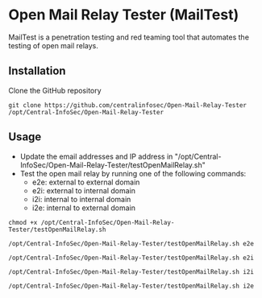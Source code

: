 # Open Mail Relay Tester (MailTest)

MailTest is a penetration testing and red teaming tool that automates the testing of open mail relays.

## Installation

Clone the GitHub repository
```
git clone https://github.com/centralinfosec/Open-Mail-Relay-Tester /opt/Central-InfoSec/Open-Mail-Relay-Tester
```

## Usage

 - Update the email addresses and IP address in "/opt/Central-InfoSec/Open-Mail-Relay-Tester/testOpenMailRelay.sh"
 - Test the open mail relay by running one of the following commands:
    - e2e: external to external domain
    - e2i: external to internal domain
    - i2i: internal to internal domain
    - i2e: internal to external domain
```
chmod +x /opt/Central-InfoSec/Open-Mail-Relay-Tester/testOpenMailRelay.sh

/opt/Central-InfoSec/Open-Mail-Relay-Tester/testOpenMailRelay.sh e2e

/opt/Central-InfoSec/Open-Mail-Relay-Tester/testOpenMailRelay.sh e2i

/opt/Central-InfoSec/Open-Mail-Relay-Tester/testOpenMailRelay.sh i2i

/opt/Central-InfoSec/Open-Mail-Relay-Tester/testOpenMailRelay.sh i2e
```
